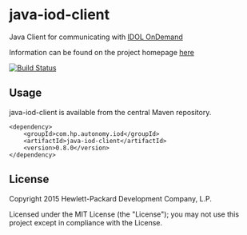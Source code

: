 # java-iod-client

Java Client for communicating with [IDOL OnDemand](http://www.idolondemand.com)

Information can be found on the project homepage [here](http://hpautonomy.github.io/java-iod-client)

[![Build Status](https://travis-ci.org/hpautonomy/java-iod-client.svg?branch=develop)](https://travis-ci.org/hpautonomy/java-iod-client)

## Usage

java-iod-client is available from the central Maven repository.

    <dependency>
        <groupId>com.hp.autonomy.iod</groupId>
        <artifactId>java-iod-client</artifactId>
        <version>0.8.0</version>
    </dependency>

## License
Copyright 2015 Hewlett-Packard Development Company, L.P.

Licensed under the MIT License (the "License"); you may not use this project except in compliance with the License.
